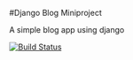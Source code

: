 #Django Blog Miniproject

A simple blog app using django

[![Build Status](https://travis-ci.org/cjmorgan1185/django_blog.svg?branch=master)](https://travis-ci.org/cjmorgan1185/django_blog)